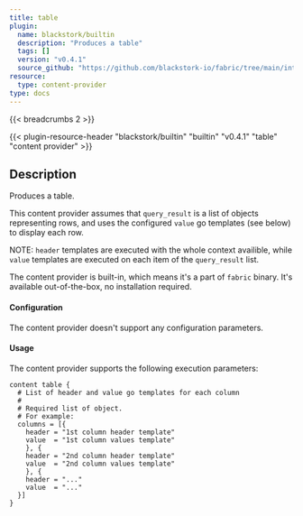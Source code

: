 ```yaml
---
title: table
plugin:
  name: blackstork/builtin
  description: "Produces a table"
  tags: []
  version: "v0.4.1"
  source_github: "https://github.com/blackstork-io/fabric/tree/main/internal/builtin/"
resource:
  type: content-provider
type: docs
---
```


{{< breadcrumbs 2 >}}

{{< plugin-resource-header "blackstork/builtin" "builtin" "v0.4.1" "table" "content provider" >}}

## Description
Produces a table.

This content provider assumes that `query_result` is a list of objects representing rows,
and uses the configured `value` go templates (see below) to display each row.

NOTE: `header` templates are executed with the whole context availible, while `value`
templates are executed on each item of the `query_result` list.

The content provider is built-in, which means it's a part of `fabric` binary. It's available out-of-the-box, no installation required.


#### Configuration

The content provider doesn't support any configuration parameters.

#### Usage

The content provider supports the following execution parameters:

```hcl
content table {
  # List of header and value go templates for each column
  #
  # Required list of object.
  # For example:
  columns = [{
    header = "1st column header template"
    value  = "1st column values template"
    }, {
    header = "2nd column header template"
    value  = "2nd column values template"
    }, {
    header = "..."
    value  = "..."
  }]
}
```

